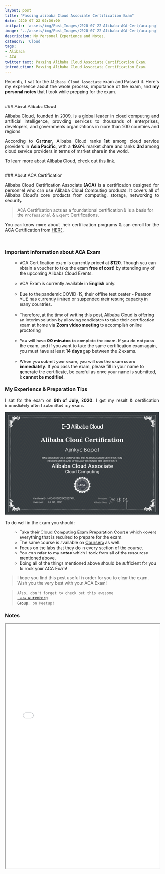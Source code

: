 ```yaml
---
layout: post
title: "Passing Alibaba Cloud Associate Certification Exam"
date: 2020-07-22 08:30:00
initpath: 'assets/img/Post_Images/2020-07-22-Alibaba-ACA-Cert/aca.png'
image: '../assets/img/Post_Images/2020-07-22-Alibaba-ACA-Cert/aca.png'
description: My Personal Experience and Notes.
category: 'Cloud'
tags:
- Alibaba
- ACA
twitter_text: Passing Alibaba Cloud Associate Certification Exam.
introduction: Passing Alibaba Cloud Associate Certification Exam.
---
```

<p align="justify">Recently, I sat for the <code>Alibaba Cloud Associate</code> exam and Passed it. Here's my experience about the whole process, importance of the exam, and<b> my personal notes </b> that I took while prepping for the exam.</p>


<br>
### About Alibaba Cloud

<p align="justify">Alibaba Cloud, founded in 2009, is a global leader in cloud computing and artificial intelligence, providing services to thousands of enterprises, developers, and governments organizations in more than 200 countries and regions.
</p>

<p align="justify">According to <b>Gartner</b>, Alibaba Cloud ranks <b>1st</b> among cloud service providers in <b>Asia Pacific</b>, with a <b>19.6%</b> market share and ranks <b>3rd</b> among cloud service providers in terms of market share in the world.
</p>

<p align="justify">To learn more about Alibaba Cloud, check out <a href="https://www.alibabacloud.com/about">this link</a>.</p>

<br>
### About ACA Certification

<p align="justify">Alibaba Cloud Certification Associate <b>(ACA)</b> is a certification designed for personnel who can use Alibaba Cloud Computing products. It covers all of Alibaba Cloud's core products from computing, storage, networking to security.
</p>

> ACA Certification acts as a foundational certification & is a basis for the <code>Professional</code> & <code>Expert</code> Certifications.


<p align="justify">You can know more about their certification programs & can enroll for the ACA Certification from <a href="https://edu.alibabacloud.com/certification">HERE</a>.
</p>

<br>

### Important information about ACA Exam

<ul><ul>

<li>ACA Certification exam is currently priced at <b>$120</b>. Though you can obtain a voucher to take the exam <b>free of cost!</b> by attending any of the upcoming Alibaba Cloud Events.</li>
<br>
<li>ACA Exam is currently available in <b>English</b> only.</li>
<br>
<li>Due to the pandemic COVID-19, their offline test center - Pearson VUE has currently limited or suspended their testing capacity in many countries.</li>
<br>
<li>Therefore, at the time of writing this post, Alibaba Cloud is offering an interim solution by allowing candidates to take their certification exam at home via <b>Zoom video meeting</b> to accomplish online proctoring.</li>
<br>
<li>You will have <b>90 minutes</b> to complete the exam. If you do not pass the exam, and if you want to take the same certification exam again, you must have at least <b>14 days</b> gap between the 2 exams.</li>
<br>
<li>When you submit your exam, you will see the exam score <b>immediately</b>. If you pass the exam, please fill in your name to generate the certificate, be careful as once your name is submitted, it <b>cannot be modified</b>.</li>

</ul></ul>


### My Experience & Preparation Tips

<p align="justify"> I sat for the exam on <b>9th of July, 2020</b>. I got my result & certification immediately after I submitted my exam.
 </p>

![placeholder](../assets/img/Post_Images/2020-07-22-Alibaba-ACA-Cert/cert.png "My ACA Certificate!")

To do well in the exam you should:

<ul><ul>
<li>Take their <a href="https://edu.alibabacloud.com/certification/clouder_acacloudcomputing">Cloud Computing Exam Preparation Course</a> which covers everything that is required to prepare for the exam.</li>

<li>The same course is available on <a href="https://www.coursera.org/learn/alibaba-cloud-computing">Coursera</a> as well.</li>

<li>Focus on the labs that they do in every section of the course.</li>

<li>You can refer to my <b>notes</b> which I took from all of the resources mentioned above.</li>

<li>Doing all of the things mentioned above should be sufficient for you to rock your ACA Exam!</li>
</ul></ul>


> I hope you find this post useful in order for you to clear the exam. Wish you the very best with your ACA Exam!

> <code>Also, don't forget to check out this awesome <a href="https://www.meetup.com/GDG-Cloud-Nuremberg/"> GDG Nuremberg Group </a> on Meetup!</code> 



### Notes

<iframe src="../assets/pdf/AlibabaACANotesByAjinkya.pdf" width="100%" height="800rem"></iframe>
